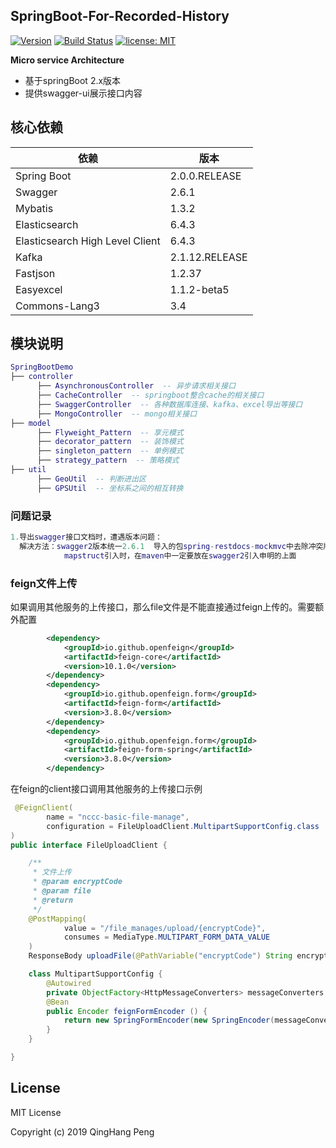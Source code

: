 ## SpringBoot-For-Recorded-History

[![Version](https://img.shields.io/badge/Version-1.0.1-0065FF.svg)](#)
[![Build Status](https://travis-ci.org/QinghangPeng/SpringBootDemo.svg?branch=master)](https://travis-ci.org/QinghangPeng/SpringBootDemo)
[![license: MIT](https://img.shields.io/badge/license-MIT-FF5630.svg)](https://opensource.org/licenses/MIT)

**Micro service Architecture**

- 基于springBoot 2.x版本
- 提供swagger-ui展示接口内容

## 核心依赖

依赖 | 版本
---  |  ---
Spring Boot  |  2.0.0.RELEASE
Swagger  |  2.6.1
Mybatis  |  1.3.2
Elasticsearch  |  6.4.3
Elasticsearch High Level Client  |  6.4.3
Kafka  |  2.1.12.RELEASE
Fastjson  |  1.2.37
Easyexcel |  1.1.2-beta5
Commons-Lang3  |  3.4


## 模块说明
```lua
SpringBootDemo
├── controller
      ├── AsynchronousController  -- 异步请求相关接口
      ├── CacheController  -- springboot整合cache的相关接口
      ├── SwaggerController  -- 各种数据库连接、kafka、excel导出等接口
      ├── MongoController  -- mongo相关接口
├── model
      ├── Flyweight_Pattern  -- 享元模式
      ├── decorator_pattern  -- 装饰模式
      ├── singleton_pattern  -- 单例模式
      ├── strategy_pattern  -- 策略模式
├── util
      ├── GeoUtil  -- 判断进出区
      ├── GPSUtil  -- 坐标系之间的相互转换
```

### 问题记录
```lua
1.导出swagger接口文档时，遭遇版本问题：
  解决方法：swagger2版本统一2.6.1  导入的包spring-restdocs-mockmvc中去除冲突版本spring-restdocs-core
            mapstruct引入时，在maven中一定要放在swagger2引入申明的上面
```


### feign文件上传
如果调用其他服务的上传接口，那么file文件是不能直接通过feign上传的。需要额外配置
```xml
        <dependency>
            <groupId>io.github.openfeign</groupId>
            <artifactId>feign-core</artifactId>
            <version>10.1.0</version>
        </dependency>
        <dependency>
            <groupId>io.github.openfeign.form</groupId>
            <artifactId>feign-form</artifactId>
            <version>3.8.0</version>
        </dependency>
        <dependency>
            <groupId>io.github.openfeign.form</groupId>
            <artifactId>feign-form-spring</artifactId>
            <version>3.8.0</version>
        </dependency>
```
在feign的client接口调用其他服务的上传接口示例
```java
 @FeignClient(
        name = "nccc-basic-file-manage",
        configuration = FileUploadClient.MultipartSupportConfig.class
)
public interface FileUploadClient {

    /**
     * 文件上传
     * @param encryptCode
     * @param file
     * @return
     */
    @PostMapping(
            value = "/file_manages/upload/{encryptCode}",
            consumes = MediaType.MULTIPART_FORM_DATA_VALUE
    )
    ResponseBody uploadFile(@PathVariable("encryptCode") String encryptCode, @RequestPart("file") MultipartFile file);

    class MultipartSupportConfig {
        @Autowired
        private ObjectFactory<HttpMessageConverters> messageConverters;
        @Bean
        public Encoder feignFormEncoder () {
            return new SpringFormEncoder(new SpringEncoder(messageConverters));
        }
    }

}
```


## License

MIT License

Copyright (c) 2019 QingHang Peng



